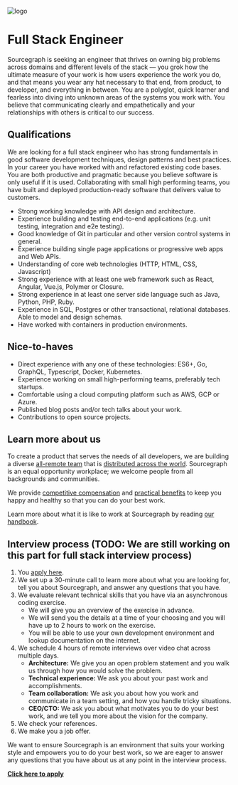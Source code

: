 ![logo](https://sourcegraph.com/.assets/img/sourcegraph-light-head-logo.svg)

# Full Stack Engineer

Sourcegraph is seeking an engineer that thrives on owning big problems across domains and different levels of the stack — you grok how the ultimate measure of your work is how users experience the work you do, and that means you wear any hat necessary to that end, from product, to developer, and everything in between. You are a polyglot, quick learner and fearless into diving into unknown areas of the systems you work with. You believe that communicating clearly and empathetically and your relationships with others is critical to our success.

## Qualifications

We are looking for a full stack engineer who has strong fundamentals in good software development techniques, design patterns and best practices. In your career you have worked with and refactored existing code bases. You are both productive and pragmatic because you believe software is only useful if it is used. Collaborating with small high performing teams, you have built and deployed production-ready software that delivers value to customers.

* Strong working knowledge with API design and architecture.
* Experience building and testing end-to-end applications (e.g. unit testing, integration and e2e testing).
* Good knowledge of Git in particular and other version control systems in general.
* Experience building single page applications or progressive web apps and Web APIs.
* Understanding of core web technologies (HTTP, HTML, CSS, Javascript)
* Strong experience with at least one web framework such as React, Angular, Vue.js, Polymer or Closure.
* Strong experience in at least one server side language such as Java, Python, PHP, Ruby.
* Experience in SQL, Postgres or other transactional, relational databases. Able to model and design schemas.
* Have worked with containers in production environments.

## Nice-to-haves

* Direct experience with any one of these technologies: ES6+, Go, GraphQL, Typescript, Docker, Kubernetes.
* Experience working on small high-performing teams, preferably tech startups.
* Comfortable using a cloud computing platform such as AWS, GCP or Azure.
* Published blog posts and/or tech talks about your work.
* Contributions to open source projects.

## Learn more about us

To create a product that serves the needs of all developers, we are building a diverse [all-remote team](https://about.sourcegraph.com/company/remote) that is [distributed across the world](https://about.sourcegraph.com/company/team). Sourcegraph is an equal opportunity workplace; we welcome people from all backgrounds and communities.

We provide [competitive compensation](https://about.sourcegraph.com/handbook/people-ops/compensation) and [practical benefits](https://about.sourcegraph.com/handbook/people-ops/benefits-and-perks) to keep you happy and healthy so that you can do your best work.

Learn more about what it is like to work at Sourcegraph by reading [our handbook](https://about.sourcegraph.com/handbook/).

## Interview process (TODO: We are still working on this part for full stack interview process)

1. You [apply here](TODO).
1. We set up a 30-minute call to learn more about what you are looking for, tell you about Sourcegraph, and answer any questions that you have.
1. We evaluate relevant technical skills that you have via an asynchronous coding exercise.
   - We will give you an overview of the exercise in advance.
   - We will send you the details at a time of your choosing and you will have up to 2 hours to work on the exercise.
   - You will be able to use your own development environment and lookup documentation on the internet.
1. We schedule 4 hours of remote interviews over video chat across multiple days.
   - **Architecture:** We give you an open problem statement and you walk us through how you would solve the problem.
   - **Technical experience:** We ask you about your past work and accomplishments.
   - **Team collaboration:** We ask you about how you work and communicate in a team setting, and how you handle tricky situations.
   - **CEO/CTO:** We ask you about what motivates you to do your best work, and we tell you more about the vision for the company.
1. We check your references.
1. We make you a job offer.

We want to ensure Sourcegraph is an environment that suits your working style and empowers you to do your best work, so we are eager to answer any questions that you have about us at any point in the interview process.

**[Click here to apply](TODO)**
